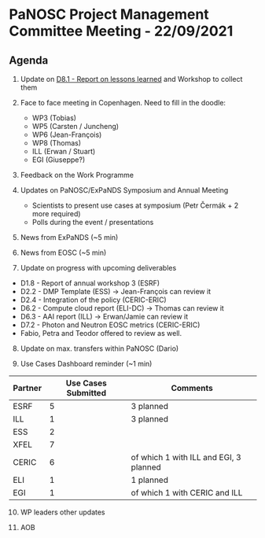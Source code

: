 PaNOSC Project Management Committee Meeting - 22/09/2021 
=========================================================

Agenda
------	

1. Update on [D8.1 - Report on lessons learned](https://docs.google.com/document/d/1VJg_BWmWUEJYWtU65mO_p-PFNMEBxOAx/edit?dls=true) and Workshop to collect them

2. Face to face meeting in Copenhagen. Need to fill in the doodle:
    * WP3 (Tobias)
    * WP5 (Carsten / Juncheng)
    * WP6 (Jean-François)
    * WP8 (Thomas)
    * ILL (Erwan / Stuart)
    * EGI (Giuseppe?)

3. Feedback on the Work Programme

4. Updates on PaNOSC/ExPaNDS Symposium and Annual Meeting
    * Scientists to present use cases at symposium (Petr Čermák + 2 more required)
    * Polls during the event / presentations

5. News from ExPaNDS (~5 min)

6.  News from EOSC (~5 min)

7. Update on progress with upcoming deliverables
* D1.8 - Report of annual workshop 3 (ESRF)
* D2.2 - DMP Template (ESS) -> Jean-François can review it
* D2.4 - Integration of the policy (CERIC-ERIC)
* D6.2 - Compute cloud report (ELI-DC) -> Thomas can review it
* D6.3 - AAI report (ILL) -> Erwan/Jamie can review it
* D7.2 - Photon and Neutron EOSC metrics (CERIC-ERIC)
* Fabio, Petra and Teodor offered to review as well.

8. Update on max. transfers within PaNOSC (Dario)

9. Use Cases Dashboard reminder (~1 min)

| Partner | Use Cases Submitted | Comments |
| ------- | ------------------- | -------- |
| ESRF  |  5  | 3 planned   |
| ILL   |  1  | 3 planned  | of which 1 w CERIC and EGI)
| ESS   |  2  |   |
| XFEL  |  7  |   |
| CERIC |  6  | of which 1 with ILL and EGI, 3 planned |
| ELI   |  1  | 1 planned  |
| EGI   |  1  | of which 1 with CERIC and ILL | 

10. WP leaders other updates

11. AOB




